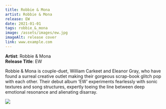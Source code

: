 ```yaml
---
title: Robbie & Mona
artist: Robbie & Mona
release: EW
date: 2021-01-01
tags: robbie_&_mona
image: /assets/images/ew.jpg
imageAlt: release cover
link: www.example.com
---
```


**Artist**: Robbie & Mona  
**Release Title**: EW

Robbie & Mona is couple-duet, William Carkeet and Eleanor Gray, who have found a surreal creative outlet making their gorgeous scrap-book glitch pop with each other. Their debut album ‘EW’ experiments fearlessly with sonic textures and song structures, expertly toeing the line between deep emotional resonance and alienating disarray.

![](/assets/images/ew.jpg)